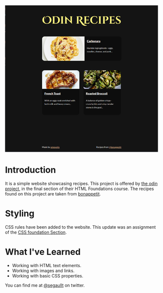 ![Project screenshot](./images/screenshot.png)
# Introduction
It is a simple website showcasing recipes.
This project is offered by [the odin project](https://www.theodinproject.com/about), in the final section of their HTML Foundations course. 
The recipes found on this project are taken from
[bonappetit](https://www.bonappetit.com/).

# Styling
CSS rules have been added to the website. This update was an assignment of the [CSS foundation Section](https://www.theodinproject.com/paths/foundations/courses/foundations/lessons/css-foundations#practice).

# What I've Learned
- Working with HTML text elements.
- Working with images and links. 
- Working with basic CSS properties.


You can find me at [@segaullt](https://twitter.com/segfaullt) on twitter. 
